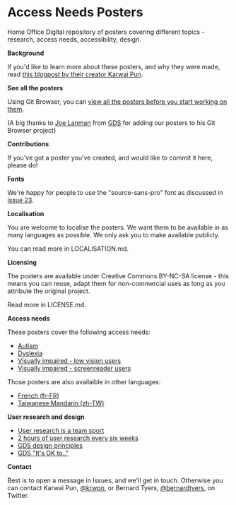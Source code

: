 # Access Needs Posters
Home Office Digital repository of posters covering different topics - research, access needs, accessibility, design.

**Background**

If you'd like to learn more about these posters, and why they were made, read [this blogpost by their creator Karwai Pun](https://accessibility.blog.gov.uk/2016/09/02/dos-and-donts-on-designing-for-accessibility/).


**See all the posters**

Using Git Browser, you can [view all the posters before you start working on them](http://www.git-browser.com/ukhomeoffice/posters/accessibility/posters_en-UK).

(A big thanks to [Joe Lanman](https://twitter.com/joelanman) from [GDS](https://twitter.com/gdsteam) for adding our posters to his Git Browser project)


**Contributions**

If you've got a poster you've created, and would like to commit it here, please do!


**Fonts**

We're happy for people to use the "source-sans-pro" font as discussed in [issue 23](https://github.com/UKHomeOffice/posters/issues/23).


**Localisation**

You are welcome to localise the posters. We want them to be available in as many languages as possible. We only ask you to make available publicly.

You can read more in LOCALISATION.md.

**Licensing**

The posters are available under Creative Commons BY-NC-SA license - this means you can reuse, adapt them for non-commercial uses as long as you attribute the original project.

Read more in LICENSE.md.


**Access needs**

These posters cover the following access needs:
* [Autism](https://github.com/UKHomeOffice/posters/blob/master/accessibility/posters_en-UK/autistic-spectrum.pdf)
* [Dyslexia](https://github.com/UKHomeOffice/posters/blob/master/accessibility/posters_en-UK/dyslexia.pdf)
* [Visually impaired - low vision users](https://github.com/UKHomeOffice/posters/blob/master/accessibility/posters_en-UK/low-vision.pdf)
* [Visually impaired - screenreader users](https://github.com/UKHomeOffice/posters/blob/master/accessibility/posters_en-UK/screenreader.pdf)

Those posters are also availaible in other languages:
* [French (fr-FR)](https://github.com/UKHomeOffice/posters/tree/master/accessibility/posters_fr)
* [Taiwanese Mandarin (zh-TW)](https://github.com/UKHomeOffice/posters/tree/master/accessibility/posters_zh-TW)

**User research and design**

* [User research is a team sport](https://github.com/UKHomeOffice/posters/blob/master/gds/research-teamsport.pdf)
* [2 hours of user research every six weeks](https://github.com/UKHomeOffice/posters/blob/master/gds/two-hours-every-six-weeks.pdf)
* [GDS design principles](https://github.com/UKHomeOffice/posters/blob/master/gds/design-principles-poster.pdf)
* [GDS "It's OK to.."](https://github.com/UKHomeOffice/posters/blob/master/gds/its-ok-to.pdf)


**Contact**

Best is to open a message in Issues, and we'll get in touch. Otherwise you can contact Karwai Pun, [@krwpn](https://twitter.com/krwpn), or Bernard Tyers, [@bernardtyers](https://twitter.com/bernardtyers), on Twitter.
